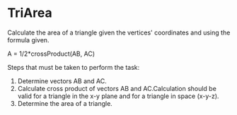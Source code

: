 # TriArea
Calculate the area of a triangle given the vertices' coordinates and using the formula given.

A = 1/2*crossProduct(AB, AC)

Steps that must be taken to perform the task:
1. Determine vectors AB and AC.
2. Calculate cross product of vectors AB and AC.Calculation should be valid for a triangle in the x-y plane and for a triangle in space (x-y-z).
3. Determine the area of a triangle.
